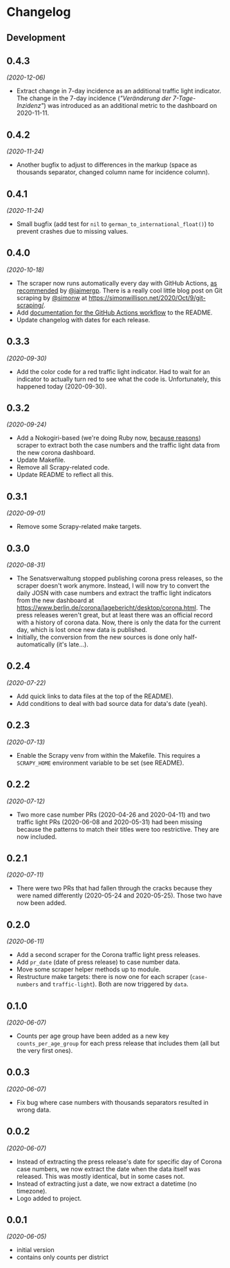 # Changelog

## Development

## 0.4.3

_(2020-12-06)_

- Extract change in 7-day incidence as an additional traffic light indicator.
The change in the 7-day incidence (_"Veränderung der 
7-Tage-Inzidenz"_) was introduced as an additional metric to the dashboard on 2020-11-11.

## 0.4.2

_(2020-11-24)_

- Another bugfix to adjust to differences in the markup (space as thousands separator, changed column name for incidence column).

## 0.4.1

_(2020-11-24)_

- Small bugfix (add test for `nil`  to `german_to_international_float()`) to prevent crashes due to missing values.

## 0.4.0

_(2020-10-18)_

- The scraper now runs automatically every day with GitHub Actions, [as recommended](https://github.com/knudmoeller/berlin_corona_cases/issues/1#issuecomment-698192160) by [@jaimergp](https://github.com/jaimergp).
There is a really cool little blog post on Git scraping by [@simonw](https://github.com/simonw) at https://simonwillison.net/2020/Oct/9/git-scraping/.
- Add [documentation for the GitHub Actions workflow](https://github.com/knudmoeller/berlin_corona_cases#running-automatically-with-github-actions) to the README.
- Update changelog with dates for each release.

## 0.3.3

_(2020-09-30)_

- Add the color code for a red traffic light indicator. Had to wait for an indicator to actually turn red to see what the code is. Unfortunately, this happened today (2020-09-30).

## 0.3.2

_(2020-09-24)_

- Add a Nokogiri-based (we're doing Ruby now, [because reasons](https://github.com/knudmoeller/berlin_corona_cases#what-happened-to-the-old-scraper)) scraper to extract both the case numbers and the traffic light data from the new corona dashboard.
- Update Makefile.
- Remove all Scrapy-related code.
- Update README to reflect all this.

## 0.3.1

_(2020-09-01)_

- Remove some Scrapy-related make targets.

## 0.3.0

_(2020-08-31)_

- The Senatsverwaltung stopped publishing corona press releases, so the scraper doesn't work anymore. Instead, I will now try to convert the daily JOSN with case numbers and extract the traffic light indicators from the new dashboard at https://www.berlin.de/corona/lagebericht/desktop/corona.html. The press releases weren't great, but at least there was an official record with a history of corona data. Now, there is only the data for the current day, which is lost once new data is published.
- Initially, the conversion from the new sources is done only half-automatically (it's late...).

## 0.2.4

_(2020-07-22)_

- Add quick links to data files at the top of the README).
- Add conditions to deal with bad source data for data's date (yeah).

## 0.2.3

_(2020-07-13)_

- Enable the Scrapy venv from within the Makefile. This requires a `SCRAPY_HOME` environment variable to be set (see README).

## 0.2.2

_(2020-07-12)_

- Two more case number PRs (2020-04-26 and 2020-04-11) and two traffic light PRs (2020-06-08 and 2020-05-31) had been missing because the patterns to match their titles were too restrictive. They are now included.

## 0.2.1

_(2020-07-11)_

- There were two PRs that had fallen through the cracks because they were named differently (2020-05-24 and 2020-05-25). Those two have now been added.

## 0.2.0

_(2020-06-11)_

- Add a second scraper for the Corona traffic light press releases.
- Add `pr_date` (date of press release) to case number data.
- Move some scraper helper methods up to module.
- Restructure make targets: there is now one for each scraper (`case-numbers` and `traffic-light`). Both are now triggered by `data`.

## 0.1.0

_(2020-06-07)_

- Counts per age group have been added as a new key `counts_per_age_group` for each press release that includes them (all but the very first ones).

## 0.0.3

_(2020-06-07)_

- Fix bug where case numbers with thousands separators resulted in wrong data.

## 0.0.2

_(2020-06-07)_

- Instead of extracting the press release's date for specific day of Corona case numbers, we now extract the date when the data itself was released. This was mostly identical, but in some cases not.
- Instead of extracting just a date, we now extract a datetime (no timezone).
- Logo added to project.

## 0.0.1

_(2020-06-05)_

- initial version
- contains only counts per district
